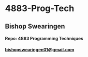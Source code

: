 # 4883-Prog-Tech
## Bishop Swearingen
#### Repo: 4883 Programming Techniques
#### bishopswearingen01@gmail.com
